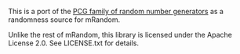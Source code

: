 ﻿This is a port of the [PCG family of random number generators](http://www.pcg-random.org/) as a randomness source for mRandom.

Unlike the rest of mRandom, this library is licensed under the Apache License 2.0. See LICENSE.txt for details.